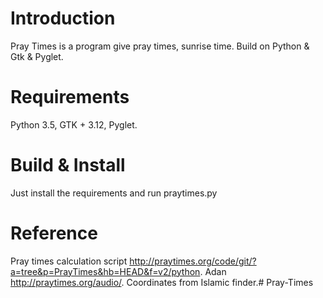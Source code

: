 # Introduction
Pray Times is a program give pray times, sunrise time. Build on Python & Gtk & Pyglet.
# Requirements
Python 3.5, GTK + 3.12, Pyglet.
# Build & Install
Just install the requirements and run praytimes.py
# Reference
Pray times calculation script http://praytimes.org/code/git/?a=tree&p=PrayTimes&hb=HEAD&f=v2/python. Adan http://praytimes.org/audio/. Coordinates from Islamic finder.#   P r a y - T i m e s  
 